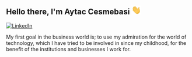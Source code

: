 <h2> Hello there, I'm Aytac Cesmebasi <img src="https://raw.githubusercontent.com/aytacesmebasi/aytacesmebasi/master/hi.gif" height="25px"></h2>

[ ![LinkedIn](https://img.shields.io/badge/LinkedIn-4682B4?style=for-the-badge&logo=linkedin&logoColor=white)](https://www.linkedin.com/in/aytacesmebasi)

My first goal in the business world is; to use my admiration for the world of technology, which I have tried to be involved in since my childhood, for the benefit of the institutions and businesses I work for.
